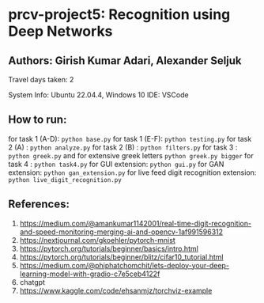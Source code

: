 # prcv-project5: Recognition using Deep Networks

## Authors: Girish Kumar Adari, Alexander Seljuk

Travel days taken: 2

System Info: Ubuntu 22.04.4, Windows 10
IDE: VSCode

## How to run:

for task 1 (A-D): `python base.py`
for task 1 (E-F): `python testing.py`
for task 2 (A)  : `python analyze.py`
for task 2 (B)  : `python filters.py`
for task 3      : `python greek.py` and for extensive greek letters `python greek.py bigger`
for task 4      : `python task4.py`
for GUI extension: `python gui.py`
for GAN extension: `python gan_extension.py`
for live feed digit recognition extension: `python live_digit_recognition.py` 

## References:

1. https://medium.com/@amankumar1142001/real-time-digit-recognition-and-speed-monitoring-merging-ai-and-opencv-1af991596312
2. https://nextjournal.com/gkoehler/pytorch-mnist
3. https://pytorch.org/tutorials/beginner/basics/intro.html
4. https://pytorch.org/tutorials/beginner/blitz/cifar10_tutorial.html
5. https://medium.com/@phiphatchomchit/lets-deploy-your-deep-learning-model-with-gradio-c7e5ceb4122f
6. chatgpt
7. https://www.kaggle.com/code/ehsanmjz/torchviz-example




